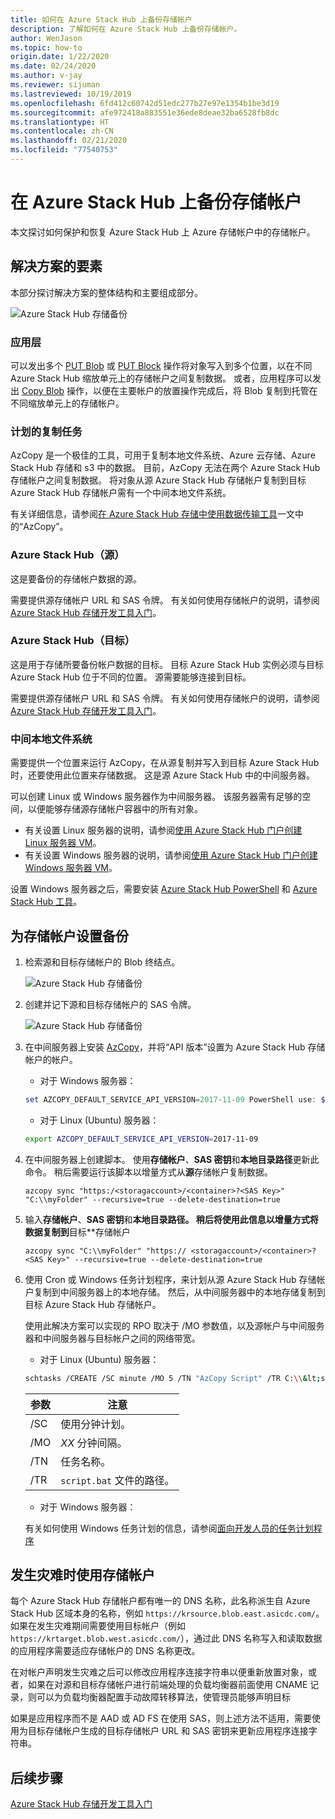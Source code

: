 ```yaml
---
title: 如何在 Azure Stack Hub 上备份存储帐户
description: 了解如何在 Azure Stack Hub 上备份存储帐户。
author: WenJason
ms.topic: how-to
origin.date: 1/22/2020
ms.date: 02/24/2020
ms.author: v-jay
ms.reviewer: sijuman
ms.lastreviewed: 10/19/2019
ms.openlocfilehash: 6fd412c60742d51edc277b27e97e1354b1be3d19
ms.sourcegitcommit: afe972418a883551e36ede8deae32ba6528fb8dc
ms.translationtype: HT
ms.contentlocale: zh-CN
ms.lasthandoff: 02/21/2020
ms.locfileid: "77540753"
---
```

# <a name="back-up-your-storage-accounts-on-azure-stack-hub"></a>在 Azure Stack Hub 上备份存储帐户

本文探讨如何保护和恢复 Azure Stack Hub 上 Azure 存储帐户中的存储帐户。

## <a name="elements-of-the-solution"></a>解决方案的要素

本部分探讨解决方案的整体结构和主要组成部分。

![Azure Stack Hub 存储备份](./media/azure-stack-network-howto-backup-storage/azure-stack-storage-backup.png)

### <a name="application-layer"></a>应用层

可以发出多个 [PUT Blob](https://docs.microsoft.com/rest/api/storageservices/put-blob) 或 [PUT Block](https://docs.microsoft.com/rest/api/storageservices/put-block) 操作将对象写入到多个位置，以在不同 Azure Stack Hub 缩放单元上的存储帐户之间复制数据。 或者，应用程序可以发出 [Copy Blob](https://docs.microsoft.com/rest/api/storageservices/copy-blob) 操作，以便在主要帐户的放置操作完成后，将 Blob 复制到托管在不同缩放单元上的存储帐户。

### <a name="scheduled-copy-task"></a>计划的复制任务

AzCopy 是一个极佳的工具，可用于复制本地文件系统、Azure 云存储、Azure Stack Hub 存储和 s3 中的数据。 目前，AzCopy 无法在两个 Azure Stack Hub 存储帐户之间复制数据。 将对象从源 Azure Stack Hub 存储帐户复制到目标 Azure Stack Hub 存储帐户需有一个中间本地文件系统。

有关详细信息，请参阅[在 Azure Stack Hub 存储中使用数据传输工具](/azure-stack/user/azure-stack-storage-transfer?view=azs-1908#azcopy)一文中的“AzCopy”。

### <a name="azure-stack-hub-source"></a>Azure Stack Hub（源）

这是要备份的存储帐户数据的源。

需要提供源存储帐户 URL 和 SAS 令牌。 有关如何使用存储帐户的说明，请参阅 [Azure Stack Hub 存储开发工具入门](azure-stack-storage-dev.md)。

### <a name="azure-stack-hub-target"></a>Azure Stack Hub（目标）

这是用于存储所要备份帐户数据的目标。 目标 Azure Stack Hub 实例必须与目标 Azure Stack Hub 位于不同的位置。 源需要能够连接到目标。

需要提供源存储帐户 URL 和 SAS 令牌。 有关如何使用存储帐户的说明，请参阅 [Azure Stack Hub 存储开发工具入门](azure-stack-storage-dev.md)。

### <a name="intermediary-local-filesystem"></a>中间本地文件系统

需要提供一个位置来运行 AzCopy，在从源复制并写入到目标 Azure Stack Hub 时，还要使用此位置来存储数据。 这是源 Azure Stack Hub 中的中间服务器。

可以创建 Linux 或 Windows 服务器作为中间服务器。 该服务器需有足够的空间，以便能够存储源存储帐户容器中的所有对象。
- 有关设置 Linux 服务器的说明，请参阅[使用 Azure Stack Hub 门户创建 Linux 服务器 VM](azure-stack-quick-linux-portal.md)。  
- 有关设置 Windows 服务器的说明，请参阅[使用 Azure Stack Hub 门户创建 Windows 服务器 VM](azure-stack-quick-windows-portal.md)。  

设置 Windows 服务器之后，需要安装 [Azure Stack Hub PowerShell](/azure-stack/operator/azure-stack-powershell-install) 和 [Azure Stack Hub 工具](/azure-stack/operator/azure-stack-powershell-download)。

## <a name="set-up-backup-for-storage-accounts"></a>为存储帐户设置备份

1. 检索源和目标存储帐户的 Blob 终结点。

    ![Azure Stack Hub 存储备份](./media/azure-stack-network-howto-backup-storage/back-up-step1.png)

2. 创建并记下源和目标存储帐户的 SAS 令牌。

    ![Azure Stack Hub 存储备份](./media/azure-stack-network-howto-backup-storage/back-up-step2.png)

3. 在中间服务器上安装 [AzCopy](https://github.com/Azure/azure-storage-azcopy)，并将“API 版本”设置为 Azure Stack Hub 存储帐户的帐户。

    - 对于 Windows 服务器：

    ```PowerShell  
    set AZCOPY_DEFAULT_SERVICE_API_VERSION=2017-11-09 PowerShell use: $env:AZCOPY_DEFAULT_SERVICE_API_VERSION="2017-11-09"
    ```

    - 对于 Linux (Ubuntu) 服务器：

    ```bash  
    export AZCOPY_DEFAULT_SERVICE_API_VERSION=2017-11-09
    ```

4. 在中间服务器上创建脚本。 使用**存储帐户**、**SAS 密钥**和**本地目录路径**更新此命令。 稍后需要运行该脚本以增量方式从**源**存储帐户复制数据。

    ```
    azcopy sync "https:/<storagaccount>/<container>?<SAS Key>" "C:\\myFolder" --recursive=true --delete-destination=true
    ```

5.  输入**存储帐户**、**SAS 密钥**和**本地目录路径。  稍后将使用此信息以增量方式将数据复制到**目标**存储帐户
    
    ```
    azcopy sync "C:\\myFolder" "https:// <storagaccount>/<container>?<SAS Key>" --recursive=true --delete-destination=true
    ```

6.  使用 Cron 或 Windows 任务计划程序，来计划从源 Azure Stack Hub 存储帐户复制到中间服务器上的本地存储。 然后，从中间服务器中的本地存储复制到目标 Azure Stack Hub 存储帐户。

    使用此解决方案可以实现的 RPO 取决于 /MO 参数值，以及源帐户与中间服务器和中间服务器与目标帐户之间的网络带宽。

    - 对于 Linux (Ubuntu) 服务器：

    ```bash  
    schtasks /CREATE /SC minute /MO 5 /TN "AzCopy Script" /TR C:\\&lt;script name>.bat
    ```

    | 参数 | 注意 | 
    | ---- | ---- |
    | /SC | 使用分钟计划。 |
    | /MO | *XX* 分钟间隔。 |
    | /TN | 任务名称。 |
    | /TR | `script.bat` 文件的路径。 |


    - 对于 Windows 服务器：

    有关如何使用 Windows 任务计划的信息，请参阅[面向开发人员的任务计划程序](https://docs.microsoft.com/windows/win32/taskschd/task-scheduler-start-page)
    

## <a name="use-your-storage-account-in-a-disaster"></a>发生灾难时使用存储帐户

每个 Azure Stack Hub 存储帐户都有唯一的 DNS 名称，此名称派生自 Azure Stack Hub 区域本身的名称，例如 `https://krsource.blob.east.asicdc.com/`。 如果在发生灾难期间需要使用目标帐户（例如 `https://krtarget.blob.west.asicdc.com/`），通过此 DNS 名称写入和读取数据的应用程序需要适应存储帐户的 DNS 名称更改。

在对帐户声明发生灾难之后可以修改应用程序连接字符串以便重新放置对象，或者，如果在对源和目标存储帐户进行前端处理的负载均衡器前面使用 CNAME 记录，则可以为负载均衡器配置手动故障转移算法，使管理员能够声明目标

如果是应用程序而不是 AAD 或 AD FS 在使用 SAS，则上述方法不适用，需要使用为目标存储帐户生成的目标存储帐户 URL 和 SAS 密钥来更新应用程序连接字符串。

## <a name="next-steps"></a>后续步骤

[Azure Stack Hub 存储开发工具入门](azure-stack-storage-dev.md)